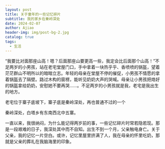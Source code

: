 ```yaml
---
layout: post
title: 关于童年的一些记忆碎片
subtitle: 我的家乡在秦岭深处
date: 2024-02-07
author: Ajiao
header-img: img/post-bg-2.jpg
catalog: true
tags:
  - 生活
---
```


“我要比对面那座山高！嗯？后面那座山要更高一些，我定会比后面那个山高！”不足两岁的小男孩，站在老宅堂屋门口，手中拿着一块热乎乎、香喷喷的锅盔，望着茫茫群山不明所以的暗暗立志。年轻的母亲在堂屋不停的催促，小男孩不情愿的拿着锅盔去了隔壁。路过木构的窗楞，能听见奶奶大声的哭喊。母亲让小男孩把烙好的锅盔拿给奶奶，安慰她不要再哭……。不足两岁的小男孩就是我，老宅是我出生的地方。

老宅位于寨子底坡下，寨子底是秦岭深处，再也普通不过的一个 

秦岭深处，白塔乡有东南西北中五寨。



一直以来，我很纳闷，为什么能记得两岁前的事，一些记忆碎片时常若隐若现。那是一段艰难的日子，我深处其中而不自知。出生不到一个月，父亲触电身亡。关于父亲，我的记忆一片空白。或许，记忆里屋里挤满了人，我在母亲的怀里吃奶，那就是父亲的葬礼在我脑海里的印象。





